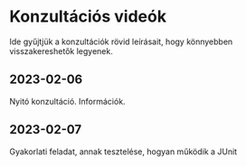 # Konzultációs videók

Ide gyűjtjük a konzultációk rövid leírásait, hogy könnyebben visszakereshetők legyenek.

## 2023-02-06

Nyitó konzultáció. Információk.


## 2023-02-07
Gyakorlati feladat, annak tesztelése, hogyan működik a JUnit
